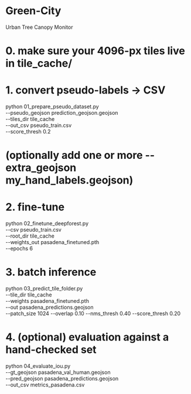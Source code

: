 # Green-City
Urban Tree Canopy Monitor
# 0.  make sure your 4096-px tiles live in tile_cache/

# 1.  convert pseudo-labels → CSV
python 01_prepare_pseudo_dataset.py \
    --pseudo_geojson prediction_geojson.geojson \
    --tiles_dir tile_cache \
    --out_csv pseudo_train.csv \
    --score_thresh 0.2

# (optionally add one or more --extra_geojson my_hand_labels.geojson)

# 2.  fine-tune
python 02_finetune_deepforest.py \
    --csv pseudo_train.csv \
    --root_dir tile_cache \
    --weights_out pasadena_finetuned.pth \
    --epochs 6

# 3.  batch inference
python 03_predict_tile_folder.py \
    --tile_dir tile_cache \
    --weights pasadena_finetuned.pth \
    --out pasadena_predictions.geojson \
    --patch_size 1024 --overlap 0.10 --nms_thresh 0.40 --score_thresh 0.20

# 4.  (optional) evaluation against a hand-checked set
python 04_evaluate_iou.py \
    --gt_geojson pasadena_val_human.geojson \
    --pred_geojson pasadena_predictions.geojson \
    --out_csv metrics_pasadena.csv
